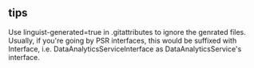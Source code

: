 ## tips
Use linguist-generated=true in .gitattributes to ignore the genrated files.
Usually, if you're going by PSR interfaces, this would be suffixed with Interface, i.e. DataAnalyticsServiceInterface as DataAnalyticsService's interface.

